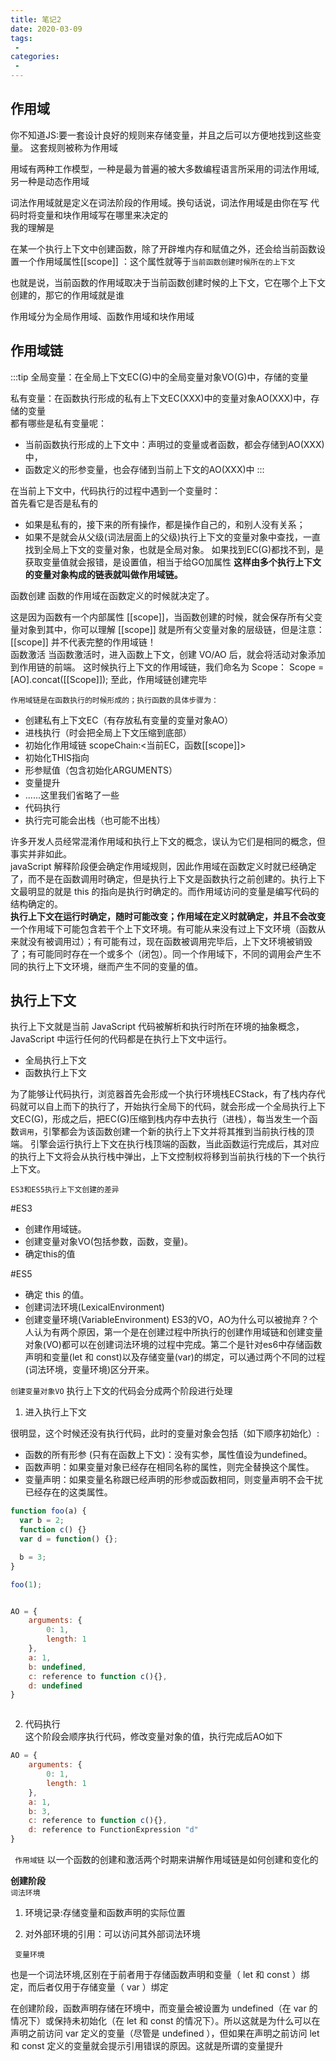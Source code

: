 ```yaml
---
title: 笔记2
date: 2020-03-09
tags:
 - 
categories:
 - 
---
```


## 作用域
你不知道JS:要一套设计良好的规则来存储变量，并且之后可以方便地找到这些变量。 这套规则被称为作用域  

用域有两种工作模型，一种是最为普遍的被大多数编程语言所采用的词法作用域,另一种是动态作用域  

词法作用域就是定义在词法阶段的作用域。换句话说，词法作用域是由你在写 代码时将变量和块作用域写在哪里来决定的  
我的理解是  

在某一个执行上下文中创建函数，除了开辟堆内存和赋值之外，还会给当前函数设置一个作用域属性[[scope]] ：这个属性就等于`当前函数创建时候所在的上下文 `    


也就是说，当前函数的作用域取决于当前函数创建时候的上下文，它在哪个上下文创建的，那它的作用域就是谁

作用域分为全局作用域、函数作用域和块作用域  


## 作用域链
:::tip
全局变量：在全局上下文EC(G)中的全局变量对象VO(G)中，存储的变量  

私有变量：在函数执行形成的私有上下文EC(XXX)中的变量对象AO(XXX)中，存储的变量  
都有哪些是私有变量呢：

* 当前函数执行形成的上下文中：声明过的变量或者函数，都会存储到AO(XXX)中，
* 函数定义的形参变量，也会存储到当前上下文的AO(XXX)中
:::




在当前上下文中，代码执行的过程中遇到一个变量时：  
首先看它是否是私有的  
* 如果是私有的，接下来的所有操作，都是操作自己的，和别人没有关系；
* 如果不是就会从父级(词法层面上的父级)执行上下文的变量对象中查找，一直找到全局上下文的变量对象，也就是全局对象。  如果找到EC(G)都找不到，是获取变量值就会报错，是设置值，相当于给GO加属性
**这样由多个执行上下文的变量对象构成的链表就叫做作用域链。**  



函数创建 函数的作用域在函数定义的时候就决定了。  


这是因为函数有一个内部属性 [[scope]]，当函数创建的时候，就会保存所有父变量对象到其中，你可以理解 [[scope]] 就是所有父变量对象的层级链，但是注意：[[scope]] 并不代表完整的作用域链！  
函数激活 当函数激活时，进入函数上下文，创建 VO/AO 后，就会将活动对象添加到作用链的前端。
这时候执行上下文的作用域链，我们命名为 Scope： Scope = [AO].concat([[Scope]]); 至此，作用域链创建完毕

`作用域链是在函数执行的时候形成的；执行函数的具体步骤为：`  
* 创建私有上下文EC（有存放私有变量的变量对象AO）
* 进栈执行（时会把全局上下文压缩到底部）
* 初始化作用域链 scopeChain:<当前EC，函数[[scope]]>
* 初始化THIS指向
* 形参赋值（包含初始化ARGUMENTS）
* 变量提升
* ......这里我们省略了一些
* 代码执行
* 执行完可能会出栈（也可能不出栈）

许多开发人员经常混淆作用域和执行上下文的概念，误认为它们是相同的概念，但事实并非如此。  
javaScript 解释阶段便会确定作用域规则，因此作用域在函数定义时就已经确定了，而不是在函数调用时确定，但是执行上下文是函数执行之前创建的。执行上下文最明显的就是 this 的指向是执行时确定的。而作用域访问的变量是编写代码的结构确定的。  
**执行上下文在运行时确定，随时可能改变；作用域在定义时就确定，并且不会改变**  
一个作用域下可能包含若干个上下文环境。有可能从来没有过上下文环境（函数从来就没有被调用过）；有可能有过，现在函数被调用完毕后，上下文环境被销毁了；有可能同时存在一个或多个（闭包）。同一个作用域下，不同的调用会产生不同的执行上下文环境，继而产生不同的变量的值。  




## 执行上下文  
执行上下文就是当前 JavaScript 代码被解析和执行时所在环境的抽象概念， JavaScript 中运行任何的代码都是在执行上下文中运行。  

* 全局执行上下文
* 函数执行上下文

为了能够让代码执行，浏览器首先会形成一个执行环境栈ECStack，有了栈内存代码就可以自上而下的执行了，开始执行全局下的代码，就会形成一个全局执行上下文EC(G)，形成之后，把EC(G)压缩到栈内存中去执行（进栈），每当发生一个函数`调用`，引擎都会为该函数创建一个新的执行上下文并将其推到当前执行栈的顶端。 引擎会运行执行上下文在执行栈顶端的函数，当此函数运行完成后，其对应的执行上下文将会从执行栈中弹出，上下文控制权将移到当前执行栈的下一个执行上下文。  

`ES3和ES5执行上下文创建的差异`  

#ES3
* 创建作用域链。
* 创建变量对象VO(包括参数，函数，变量)。
* 确定this的值  

#ES5
* 确定 this 的值。
* 创建词法环境(LexicalEnvironment)
* 创建变量环境(VariableEnvironment)
ES3的VO，AO为什么可以被抛弃？个人认为有两个原因，第一个是在创建过程中所执行的创建作用域链和创建变量对象(VO)都可以在创建词法环境的过程中完成。第二个是针对es6中存储函数声明和变量(let 和 const)以及存储变量(var)的绑定，可以通过两个不同的过程(词法环境，变量环境)区分开来。   


`创建变量对象VO`
执行上下文的代码会分成两个阶段进行处理  
1. 进入执行上下文

很明显，这个时候还没有执行代码，此时的变量对象会包括（如下顺序初始化）:

* 函数的所有形参 (只有在函数上下文)：没有实参，属性值设为undefined。
* 函数声明：如果变量对象已经存在相同名称的属性，则完全替换这个属性。
* 变量声明：如果变量名称跟已经声明的形参或函数相同，则变量声明不会干扰已经存在的这类属性。
```js
function foo(a) {
  var b = 2;
  function c() {}
  var d = function() {};

  b = 3;
}

foo(1);


AO = {
    arguments: {
        0: 1,
        length: 1
    },
    a: 1,
    b: undefined,
    c: reference to function c(){},
    d: undefined
}



```

2. 代码执行   
这个阶段会顺序执行代码，修改变量对象的值，执行完成后AO如下
```js
AO = {
    arguments: {
        0: 1,
        length: 1
    },
    a: 1,
    b: 3,
    c: reference to function c(){},
    d: reference to FunctionExpression "d"
}
```

` 作用域链`
以一个函数的创建和激活两个时期来讲解作用域链是如何创建和变化的  

**创建阶段**  
`词法环境  `
1. 环境记录:存储变量和函数声明的实际位置

2. 对外部环境的引用：可以访问其外部词法环境  



` 变量环境`
  

也是一个词法环境,区别在于前者用于存储函数声明和变量（ let 和 const ）绑定，而后者仅用于存储变量（ var ）绑定  

在创建阶段，函数声明存储在环境中，而变量会被设置为 undefined（在 var 的情况下）或保持未初始化（在 let 和 const 的情况下）。所以这就是为什么可以在声明之前访问 var 定义的变量（尽管是 undefined ），但如果在声明之前访问 let 和 const 定义的变量就会提示引用错误的原因。这就是所谓的变量提升 